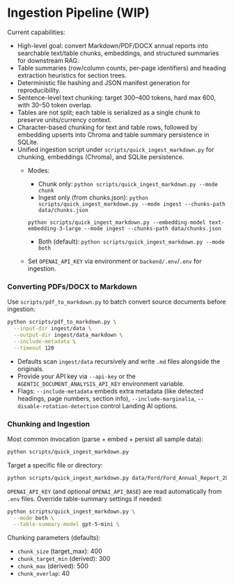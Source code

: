 # Ingestion Pipeline (WIP)

Current capabilities:

- High-level goal: convert Markdown/PDF/DOCX annual reports into searchable text/table chunks, embeddings, and structured summaries for downstream RAG.
- Table summaries (row/column counts, per-page identifiers) and heading extraction heuristics for section trees.
- Deterministic file hashing and JSON manifest generation for reproducibility.
- Sentence-level text chunking: target 300–400 tokens, hard max 600, with 30–50 token overlap.
- Tables are not split; each table is serialized as a single chunk to preserve units/currency context.
- Character-based chunking for text and table rows, followed by embedding upserts into Chroma and table summary persistence in SQLite.
- Unified ingestion script under `scripts/quick_ingest_markdown.py` for chunking, embeddings (Chroma), and SQLite persistence.
  - Modes:
    - Chunk only: `python scripts/quick_ingest_markdown.py --mode chunk`
    - Ingest only (from chunks.json): `python scripts/quick_ingest_markdown.py --mode ingest --chunks-path data/chunks.json`
    
    `python scripts/quick_ingest_markdown.py --embedding-model text-embedding-3-large --mode ingest --chunks-path data/chunks.json`
    
    - Both (default): `python scripts/quick_ingest_markdown.py --mode both`
  - Set `OPENAI_API_KEY` via environment or `backend/.env`/`.env` for ingestion.

### Converting PDFs/DOCX to Markdown

Use `scripts/pdf_to_markdown.py` to batch convert source documents before ingestion:

```bash
python scripts/pdf_to_markdown.py \
  --input-dir ingest/data \
  --output-dir ingest/data_markdown \
  --include-metadata \
  --timeout 120
```

- Defaults scan `ingest/data` recursively and write `.md` files alongside the originals.
- Provide your API key via `--api-key` or the `AGENTIC_DOCUMENT_ANALYSIS_API_KEY` environment variable.
- Flags: `--include-metadata` embeds extra metadata (like detected headings, page numbers, section info), 
  `--include-marginalia`, 
  `--disable-rotation-detection` 
  control Landing AI options.

### Chunking and Ingestion

Most common invocation (parse + embed + persist all sample data):

```bash
python scripts/quick_ingest_markdown.py
```

Target a specific file or directory:

```bash
python scripts/quick_ingest_markdown.py data/Ford/Ford_Annual_Report_2021.md --mode both
```

`OPENAI_API_KEY` (and optional `OPENAI_API_BASE`) are read automatically from `.env` files. Override table-summary settings if needed:

```bash
python scripts/quick_ingest_markdown.py \
  --mode both \
  --table-summary-model gpt-5-mini \
```

Chunking parameters (defaults):
- `chunk_size` (target_max): 400
- `chunk_target_min` (derived): 300
- `chunk_max` (derived): 500
- `chunk_overlap`: 40
